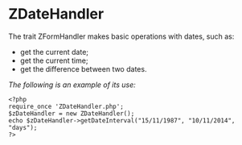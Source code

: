 # ZDateHandler #

The trait ZFormHandler makes basic operations with dates, such as:
- get the current date;
- get the current time;
- get the difference between two dates.

_The following is an example of its use:_

```
<?php
require_once 'ZDateHandler.php';
$zDateHandler = new ZDateHandler();
echo $zDateHandler->getDateInterval("15/11/1987", "10/11/2014", "days");
?>
```

